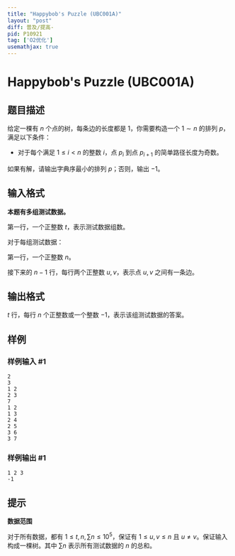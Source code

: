 ```yaml
---
title: "Happybob's Puzzle (UBC001A)"
layout: "post"
diff: 普及/提高-
pid: P10921
tag: ['O2优化']
usemathjax: true
---
```


# Happybob's Puzzle (UBC001A)
## 题目描述

给定一棵有 $n$ 个点的树，每条边的长度都是 $1$，你需要构造一个 $1\sim n$ 的排列 $p$，满足以下条件：

- 对于每个满足 $1\le i<n$ 的整数 $i$，点 $p_i$ 到点 $p_{i+1}$ 的简单路径长度为奇数。

如果有解，请输出字典序最小的排列 $p$；否则，输出 $-1$。
## 输入格式

**本题有多组测试数据。**

第一行，一个正整数 $t$，表示测试数据组数。

对于每组测试数据：

第一行，一个正整数 $n$。

接下来的 $n-1$ 行，每行两个正整数 $u,v$，表示点 $u,v$ 之间有一条边。
## 输出格式

$t$ 行，每行 $n$ 个正整数或一个整数 $-1$，表示该组测试数据的答案。
## 样例

### 样例输入 #1
```
2
3
1 2
2 3
7
1 2
1 3
2 4
2 5
3 6
3 7
```
### 样例输出 #1
```
1 2 3
-1
```
## 提示

**数据范围**

对于所有数据，都有 $1\le t,n,\sum n\le 10^5$，保证有 $1 \leq u, v \leq n$ 且 $u \neq v$。保证输入构成一棵树。其中 $\sum n$ 表示所有测试数据的 $n$ 的总和。
